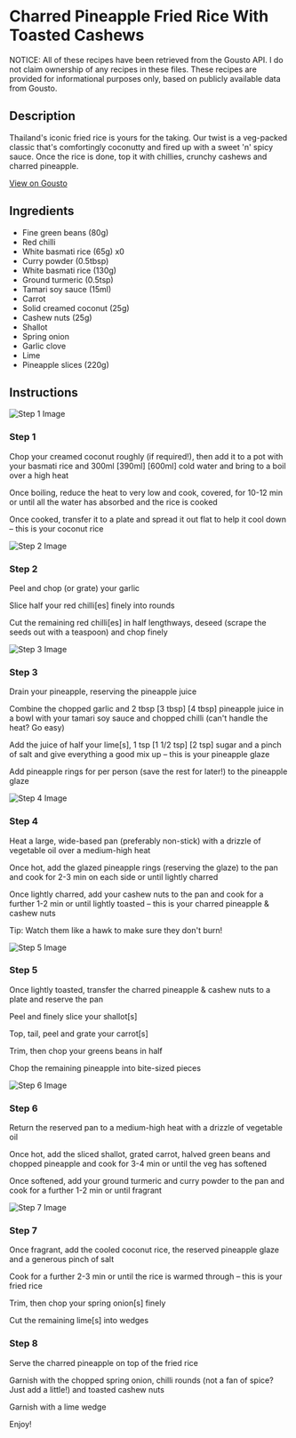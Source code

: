 # Charred Pineapple Fried Rice With Toasted Cashews

NOTICE: All of these recipes have been retrieved from the Gousto API. I do not claim ownership of any recipes in these files. These recipes are provided for informational purposes only, based on publicly available data from Gousto.

## Description

Thailand's iconic fried rice is yours for the taking. Our twist is a veg-packed classic that's comfortingly coconutty and fired up with a sweet 'n' spicy sauce. Once the rice is done, top it with chillies, crunchy cashews and charred pineapple. 

[View on Gousto](https://www.gousto.co.uk/recipes/cookbook/charred-pineapple-fried-rice-with-toasted-cashews)

## Ingredients

- Fine green beans (80g)
- Red chilli
- White basmati rice (65g) x0
- Curry powder (0.5tbsp)
- White basmati rice (130g)
- Ground turmeric (0.5tsp)
- Tamari soy sauce (15ml)
- Carrot
- Solid creamed coconut (25g)
- Cashew nuts (25g)
- Shallot
- Spring onion
- Garlic clove
- Lime
- Pineapple slices (220g)

## Instructions

![Step 1 Image](https://production-media.gousto.co.uk/cms/recipe-step-image/Step-1-1662461890133-x200.jpg)

### Step 1

Chop your creamed coconut roughly (if required!), then add it to a pot with your basmati rice and 300ml <span class="text-purple">[390ml]</span> <span class="text-danger">[600ml] </span>cold water and bring to a boil over a high heat

Once boiling, reduce the heat to very low and cook, covered, for 10-12 min or until all the water has absorbed and the rice is cooked

Once cooked, transfer it to a plate and spread it out flat to help it cool down – this is your coconut rice

![Step 2 Image](https://production-media.gousto.co.uk/cms/recipe-step-image/Step-2-1662461895203-x200.jpg)

### Step 2

Peel and chop (or grate) your garlic

Slice half your red chilli[es] finely into rounds

Cut the remaining red chilli[es] in half lengthways, deseed (scrape the seeds out with a teaspoon) and chop finely

![Step 3 Image](https://production-media.gousto.co.uk/cms/recipe-step-image/Step-3-1662461901049-x200.jpg)

### Step 3

Drain your pineapple, reserving the pineapple juice

Combine the chopped garlic and 2 tbsp <span class="text-purple">[3 tbsp]</span> <span class="text-danger">[4 tbsp] </span>pineapple juice in a bowl with your tamari soy sauce and chopped chilli (can't handle the heat? Go easy)

Add the juice of half your lime[s], 1 tsp <span class="text-purple">[1 1/2 tsp] </span><span class="text-danger">[2 tsp]</span> sugar and a pinch of salt and give everything a good mix up – this is your pineapple glaze

Add<span class="text-danger"> </span>pineapple rings for per person (save the rest for later!) to the pineapple glaze

![Step 4 Image](https://production-media.gousto.co.uk/cms/recipe-step-image/Step-4-1662461906184-x200.jpg)

### Step 4

Heat a large, wide-based pan (preferably non-stick) with a drizzle of vegetable oil over a medium-high heat

Once hot, add the glazed pineapple rings (reserving the glaze) to the pan and cook for 2-3 min on each side or until lightly charred

Once lightly charred, add your cashew nuts to the pan and cook for a further 1-2 min or until lightly toasted – this is your charred pineapple & cashew nuts

Tip: Watch them like a hawk to make sure they don't burn!

![Step 5 Image](https://production-media.gousto.co.uk/cms/recipe-step-image/Step-5-1662461913991-x200.jpg)

### Step 5

Once lightly toasted, transfer the charred pineapple & cashew nuts to a plate and reserve the pan

Peel and finely slice your shallot[s]

Top, tail, peel and grate your carrot[s]

Trim, then chop your greens beans in half

Chop the remaining pineapple into bite-sized pieces

![Step 6 Image](https://production-media.gousto.co.uk/cms/recipe-step-image/Step-6-1662461919384-x200.jpg)

### Step 6

Return the reserved pan to a medium-high heat with a drizzle of vegetable oil

Once hot, add the sliced shallot, grated carrot, halved green beans and chopped pineapple and cook for 3-4 min or until the veg has softened

Once softened, add your ground turmeric and curry powder to the pan and cook for a further 1-2 min or until fragrant

![Step 7 Image](https://production-media.gousto.co.uk/cms/recipe-step-image/Step-7-1662461928224-x200.jpg)

### Step 7

Once fragrant, add the cooled coconut rice, the reserved pineapple glaze and a generous pinch of salt

Cook for a further 2-3 min or until the rice is warmed through – this is your fried rice

Trim, then chop your spring onion[s] finely

Cut the remaining lime[s] into wedges

### Step 8

Serve the charred pineapple on top of the fried rice

Garnish with the chopped spring onion, chilli rounds (not a fan of spice? Just add a little!) and toasted cashew nuts

Garnish with a lime wedge

Enjoy!

